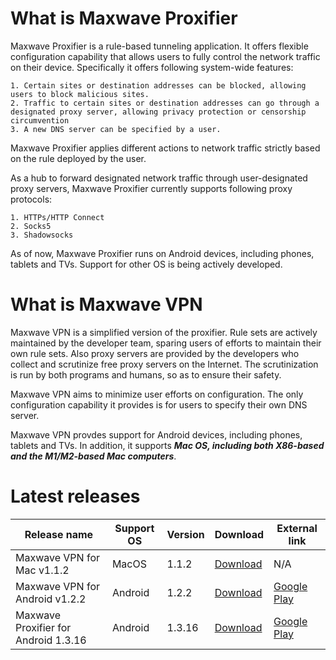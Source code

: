 # What is Maxwave Proxifier
Maxwave Proxifier is a rule-based tunneling application. It offers flexible configuration capability that allows users to fully control the network traffic on their device. Specifically it offers following system-wide features:

```
1. Certain sites or destination addresses can be blocked, allowing users to block malicious sites.
2. Traffic to certain sites or destination addresses can go through a designated proxy server, allowing privacy protection or censorship circumvention
3. A new DNS server can be specified by a user.
```

Maxwave Proxifier applies different actions to network traffic strictly based on the rule deployed by the user.

As a hub to forward designated network traffic through user-designated proxy servers, Maxwave Proxifier currently supports following proxy protocols:

```
1. HTTPs/HTTP Connect
2. Socks5
3. Shadowsocks
```

As of now, Maxwave Proxifier runs on Android devices, including phones, tablets and TVs. Support for other OS is being actively developed.

# What is Maxwave VPN
Maxwave VPN is a simplified version of the proxifier. Rule sets are actively maintained by the developer team, sparing users of efforts to maintain their own rule sets. Also proxy servers are provided by the developers who collect and scrutinize free proxy servers on the Internet. The scrutinization is run by both programs and humans, so as to ensure their safety.

Maxwave VPN aims to minimize user efforts on configuration. The only configuration capability it provides is for users to specify their own DNS server.

Maxwave VPN provdes support for Android devices, including phones, tablets and TVs. In addition, it supports ***Mac OS, including both X86-based and the M1/M2-based Mac computers***.

# Latest releases
|Release name|Support OS|Version|Download|External link|
|---|---|---|---|---|
|Maxwave VPN for Mac v1.1.2|MacOS|1.1.2|[Download](https://github.com/PlayboyGorilla/maxwave/releases/tag/MaxwaveVPN_for_Mac_v1.1.2)|N/A|
|Maxwave VPN for Android v1.2.2|Android|1.2.2|[Download](https://github.com/PlayboyGorilla/maxwave/releases/tag/MaxwaveVPN_for_Android_v1.2.2)|[Google Play](https://play.google.com/store/apps/details?id=com.maxwave.vpn)|
|Maxwave Proxifier for Android 1.3.16|Android|1.3.16|[Download](https://github.com/PlayboyGorilla/maxwave/releases/tag/MaxwaveProxifier_for_Android_v1.3.16)|[Google Play](https://play.google.com/store/apps/details?id=com.gorillakanzi.catrious)|
